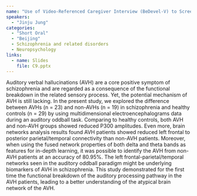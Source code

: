 ```yaml
---
name: "Use of Video-Referenced Caregiver Interview (BeDevel-V) to Screen for Autism Spectrum Disorder"
speakers:
  - "Jinju Jung"
categories:
  - "Short Oral"
  - "Beijing"
  - Schizophrenia and related disorders
  - Neuropsychology
links:
  - name: Slides
    file: C9.pptx
---
```


Auditory verbal hallucinations (AVH) are a core positive symptom of schizophrenia and are regarded as a consequence of the functional breakdown in the related sensory process. Yet, the potential mechanism of AVH is still lacking. 
In the present study, we explored the difference between AVHs (n = 23) and non-AVHs (n = 19) in schizophrenia and healthy controls (n = 29) by using multidimensional electroencephalograms data during an auditory oddball task. Comparing to healthy controls, both AVH and non-AVH groups showed reduced P300 amplitudes. Even more, brain networks analysis results found AVH patients showed reduced left frontal to posterior parietal/temporal connectivity than non-AVH patients. Moreover, when using the fused network properties of both delta and theta bands as features for in-depth learning, it was possible to identify the AVH from non-AVH patients at an accuracy of 80.95%. 
The left frontal-parietal/temporal networks seen in the auditory oddball paradigm might be underlying biomarkers of AVH in schizophrenia. This study demonstrated for the first time the functional breakdown of the auditory processing pathway in the AVH patients, leading to a better understanding of the atypical brain network of the AVH.
